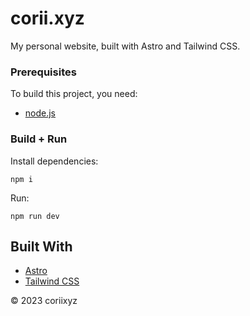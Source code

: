 # corii.xyz

My personal website, built with Astro and Tailwind CSS.


### Prerequisites

To build this project, you need:
- [node.js](https://nodejs.org/en/download)

### Build + Run

Install dependencies: 

    npm i

Run:

    npm run dev

## Built With

  - [Astro](https://astro.build/)
  - [Tailwind CSS](https://tailwindcss.com/)

© 2023 coriixyz

